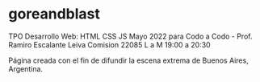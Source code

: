 # goreandblast
TPO Desarrollo Web: HTML CSS JS Mayo 2022 para Codo a Codo - Prof. Ramiro Escalante Leiva 
Comision 22085 L a M 19:00 a 20:30

Página creada con el fin de difundir la escena extrema de Buenos Aires, Argentina.
